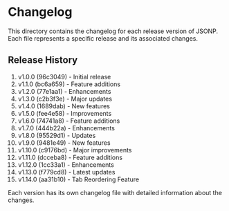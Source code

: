 # Changelog

This directory contains the changelog for each release version of JSONP. Each file represents a specific release and its associated changes.

## Release History

1. v1.0.0 (96c3049) - Initial release
2. v1.1.0 (bc6a659) - Feature additions
3. v1.2.0 (77e1aa1) - Enhancements
4. v1.3.0 (c2b3f3e) - Major updates
5. v1.4.0 (1689dab) - New features
6. v1.5.0 (fee4e58) - Improvements
7. v1.6.0 (74741a8) - Feature additions
8. v1.7.0 (444b22a) - Enhancements
9. v1.8.0 (95529d1) - Updates
10. v1.9.0 (9481e49) - New features
11. v1.10.0 (c9176bd) - Major improvements
12. v1.11.0 (dcceba8) - Feature additions
13. v1.12.0 (1cc33a1) - Enhancements
14. v1.13.0 (f779cd8) - Latest updates
15. v1.14.0 (aa31b10) - Tab Reordering Feature

Each version has its own changelog file with detailed information about the changes.